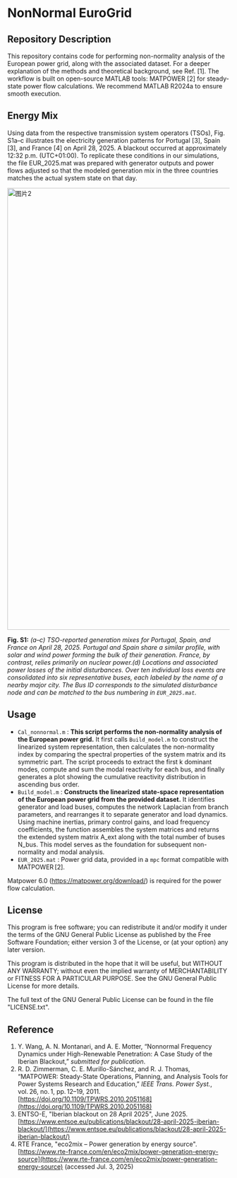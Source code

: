 # NonNormal EuroGrid



## Repository Description

This repository contains code for performing non-normality analysis of the European power grid, along with the associated dataset. For a deeper explanation of the methods and theoretical background, see Ref. [1]. The workflow is built on open-source MATLAB tools: MATPOWER [2] for steady-state power flow calculations. We recommend MATLAB R2024a to ensure smooth execution. 


## Energy Mix
Using data from the respective transmission system operators (TSOs), Fig. S1a–c illustrates the electricity generation patterns for Portugal [3], Spain [3], and France [4] on April 28, 2025. A blackout occurred at approximately 12:32 p.m. (UTC+01:00). To replicate these conditions in our simulations, the file EUR_2025.mat was prepared with generator outputs and power flows adjusted so that the modeled generation mix in the three countries matches the actual system state on that day.


<img width="1000" alt="图片2" src="https://github.com/user-attachments/assets/150a4c68-7639-4d7e-b3e4-4f67d656fe49" />


**Fig. S1:**
*(a–c) TSO-reported generation mixes for Portugal, Spain, and France on April 28, 2025. Portugal and Spain share a similar profile, with solar and wind power forming the bulk of their generation. France, by contrast, relies primarily on nuclear power.(d) Locations and associated power losses of the initial disturbances. Over ten individual loss events are consolidated into six representative buses, each labeled by the name of a nearby major city. The Bus ID corresponds to the simulated disturbance node and can be matched to the bus numbering in `EUR_2025.mat`.*



## Usage

- `Cal_nonnormal.m` : **This script performs the non-normality analysis of the European power grid.** It first calls `Build_model.m` to construct the linearized system representation, then calculates the non-normality index by comparing the spectral properties of the system matrix and its symmetric part. The script proceeds to extract the first k dominant modes, compute and sum the modal reactivity for each bus, and finally generates a plot showing the cumulative reactivity distribution in ascending bus order.
- `Build_model.m` : **Constructs the linearized state-space representation of the European power grid from the provided dataset.** It identifies generator and load buses, computes the network Laplacian from branch parameters, and rearranges it to separate generator and load dynamics. Using machine inertias, primary control gains, and load frequency coefficients, the function assembles the system matrices and returns the extended system matrix A_ext along with the total number of buses N_bus. This model serves as the foundation for subsequent non-normality and modal analysis.
- `EUR_2025.mat` : Power grid data, provided in a `mpc` format compatible with MATPOWER [2].


Matpower 6.0 (https://matpower.org/download/) is required for the power flow calculation.


## License

This program is free software; you can redistribute it and/or modify it under the terms of the GNU General Public License as published by the Free Software Foundation; either version 3 of the License, or (at your option) any later version.

This program is distributed in the hope that it will be useful, but WITHOUT ANY WARRANTY; without even the implied warranty of MERCHANTABILITY or FITNESS FOR A PARTICULAR PURPOSE. See the GNU General Public License for more details.

The full text of the GNU General Public License can be found in the file "LICENSE.txt".


## Reference

 1. Y. Wang, A. N. Montanari, and A. E. Motter, “Nonnormal Frequency Dynamics under High-Renewable Penetration: A Case Study of the Iberian Blackout,” *submitted for publication*.
 2. R. D. Zimmerman, C. E. Murillo-Sánchez, and R. J. Thomas, “MATPOWER: Steady-State Operations, Planning, and Analysis Tools for Power Systems Research and Education,” *IEEE Trans. Power Syst.*, vol. 26, no. 1, pp. 12–19, 2011.   [https://doi.org/10.1109/TPWRS.2010.2051168](https://doi.org/10.1109/TPWRS.2010.2051168)
 3. ENTSO-E, "Iberian blackout on 28 April 2025", June 2025.   [https://www.entsoe.eu/publications/blackout/28-april-2025-iberian-blackout/](https://www.entsoe.eu/publications/blackout/28-april-2025-iberian-blackout/)
 4. RTE France, "eco2mix – Power generation by energy source".   [https://www.rte-france.com/en/eco2mix/power-generation-energy-source](https://www.rte-france.com/en/eco2mix/power-generation-energy-source) (accessed Jul. 3, 2025)
